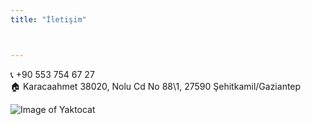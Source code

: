 ```yaml
---
title: "İletişim"



---
```


📞 +90 553 754 67 27  
🏠 Karacaahmet 38020, Nolu Cd No 88\1, 27590 Şehitkamil/Gaziantep




![Image of Yaktocat](/images/mihrap_adr.jpg)